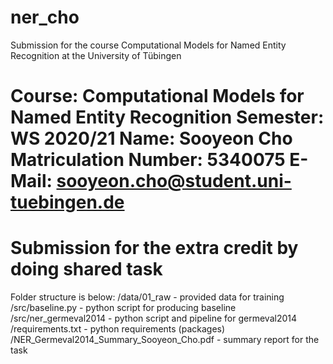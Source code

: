 # ner_cho
Submission for the course Computational Models for Named Entity Recognition at the University of Tübingen


Course: Computational Models for Named Entity Recognition
Semester: WS 2020/21
Name: Sooyeon Cho
Matriculation Number: 5340075
E-Mail: sooyeon.cho@student.uni-tuebingen.de
========================================
Submission for the extra credit by doing shared task
========================================

Folder structure is below:
/data/01_raw - provided data for training
/src/baseline.py - python script for producing baseline
/src/ner_germeval2014 - python script and pipeline for germeval2014
/requirements.txt - python requirements (packages)
/NER_Germeval2014_Summary_Sooyeon_Cho.pdf - summary report for the task
